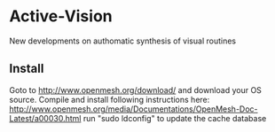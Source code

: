 # Active-Vision
New developments on authomatic synthesis of visual routines 

## Install
Goto to http://www.openmesh.org/download/ and download your OS source.
Compile and install following instructions here: http://www.openmesh.org/media/Documentations/OpenMesh-Doc-Latest/a00030.html
run "sudo ldconfig" to update the cache database




    
